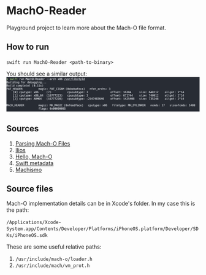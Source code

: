 # MachO-Reader

Playground project to learn more about the Mach-O file format.

## How to run

`swift run MachO-Reader <path-to-binary>`

You should see a similar output:
![image](./images/example.png)

## Sources

1. [Parsing Mach-O Files](https://lowlevelbits.org/parsing-mach-o-files/)
2. [llios](https://github.com/qyang-nj/llios)
3. [Hello, Mach-O](https://www.raywenderlich.com/books/advanced-apple-debugging-reverse-engineering/v3.0/chapters/18-hello-mach-o)
4. [Swift metadata](https://knight.sc/reverse%20engineering/2019/07/17/swift-metadata.html)
5. [Machismo](https://github.com/g-Off/Machismo)

## Source files

Mach-O implementation details can be in Xcode's folder. In my case this is the path:

`/Applications/Xcode-System.app/Contents/Developer/Platforms/iPhoneOS.platform/Developer/SDKs/iPhoneOS.sdk`

These are some useful relative paths:
1. `/usr/include/mach-o/loader.h`
2. `/usr/include/mach/vm_prot.h`


